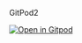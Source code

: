 GitPod2


[![Open in Gitpod](https://gitpod.io/button/open-in-gitpod.svg)](https://gitpod.io/#snapshot/0f4027f3-8e4f-49ff-98a8-ddaa3088435f)
